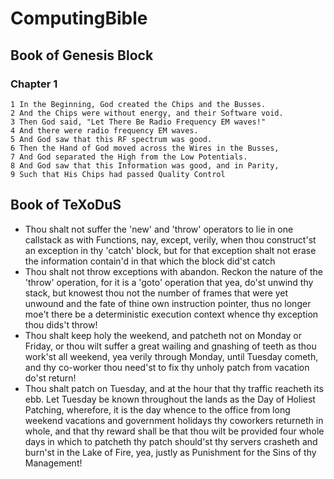 # ComputingBible
## Book of Genesis Block
### Chapter 1
```
1 In the Beginning, God created the Chips and the Busses.
2 And the Chips were without energy, and their Software void.
3 Then God said, "Let There Be Radio Frequency EM waves!"
4 And there were radio frequency EM waves.
5 And God saw that this RF spectrum was good.
6 Then the Hand of God moved across the Wires in the Busses,
7 And God separated the High from the Low Potentials.
8 And God saw that this Information was good, and in Parity,
9 Such that His Chips had passed Quality Control
```

## Book of TeXoDuS
* Thou shalt not suffer the 'new' and 'throw' operators to lie in one 
callstack as with Functions, nay, except, verily, when thou construct'st 
an exception in thy 'catch' block, but for that exception shalt not erase 
the information contain'd in that which the block did'st catch
* Thou shalt not throw exceptions with abandon. Reckon the nature of the 'throw' 
operation, for it is a 'goto' operation that yea, do'st unwind thy stack, but 
knowest thou not the number of frames that were yet unwound and the fate of 
thine own instruction pointer, thus no longer moe't there be a deterministic 
execution context whence thy exception thou dids't throw!
* Thou shalt keep holy the weekend, and patcheth not on Monday or Friday, or
thou wilt suffer a great wailing and gnashing of teeth as thou work'st all
weekend, yea verily through Monday, until Tuesday cometh, and thy co-worker
thou need'st to fix thy unholy patch from vacation do'st return!
* Thou shalt patch on Tuesday, and at the hour that thy traffic reacheth
its ebb. Let Tuesday be known throughout the lands as the Day of Holiest Patching,
wherefore, it is the day whence to the office from long weekend vacations and
government holidays thy coworkers returneth in whole, and that thy reward shall
be that thou wilt be provided four whole days in which to patcheth thy patch
should'st thy servers crasheth and burn'st in the Lake of Fire, yea, justly as
Punishment for the Sins of thy Management!
